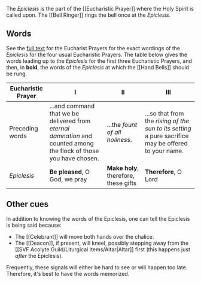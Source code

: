 The _Epiclesis_ is the part of the [[Eucharistic Prayer]] where the Holy Spirit is called upon. The [[Bell Ringer]] rings the bell once at the _Epiclesis_.

## Words
See the [full text](https://catholic-resources.org/ChurchDocs/RM3-EP1-4.htm) for the Eucharist Prayers for the exact wordings of the _Epiclesis_ for the four usual Eucharistic Prayers. The table below gives the words leading up to the _Epiclesis_ for the first three Eucharistic Prayers, and then, in **bold**, the words of the _Epiclesis_ at which the [[Hand Bells]] should be rung.

| Eucharistic Prayer                                 | I                                                                                                                | II                                     | III                                                                                                  |
| -------------------------------- | ---------------------------------------------------------------------------------------------------------------- | ------------------------------------- | -------------------------------------------------------------------------------------------------- |
| Preceding words                  | ...and command that we be delivered from _eternal damnation_ and counted among the flock of those you have chosen. | ...the _fount of all holiness_.         | ...so that from the _rising of the sun to its setting_ a pure sacrifice may be offered to your name. |
| _Epiclesis_ | **Be pleased**, O God, we pray                                                                                   | **Make holy**, therefore, these gifts | **Therefore**, O Lord                                                                              |

## Other cues
In addition to knowing the words of the Epiclesis, one can tell the Epiclesis is being said because:
- The [[Celebrant]] will move both hands over the chalice.
- The [[Deacon]], if present, will kneel, possibly stepping away from the [[SVF Acolyte Guild/Liturgical Items/Altar|Altar]] first (this happens just _after_ the Epiclesis).

Frequently, these signals will either be hard to see or will happen too late. Therefore, it's best to have the words memorized.
